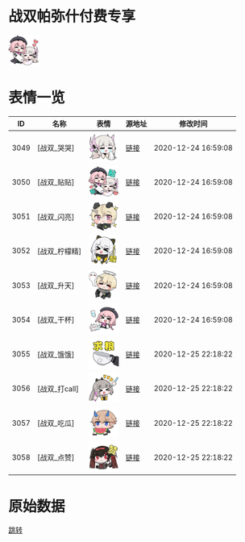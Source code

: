 # 战双帕弥什付费专享

<img src="./cover.png" height="60" alt="cover" />

# 表情一览

|ID|名称|表情|源地址|修改时间|
|----|----|----|----|----|
|3049|[战双_哭哭]|<img src="./pic/003049_%5B战双_哭哭%5D.png" height="60" alt="哭哭"/>|[链接](http://i0.hdslb.com/bfs/emote/2c6503fa5768a206cb04223261c3640a13c1d578.png)|2020-12-24 16:59:08|
|3050|[战双_贴贴]|<img src="./pic/003050_%5B战双_贴贴%5D.png" height="60" alt="贴贴"/>|[链接](http://i0.hdslb.com/bfs/emote/6cd0dee341ea6b5366556406a42fdb9a021c20a8.png)|2020-12-24 16:59:08|
|3051|[战双_闪亮]|<img src="./pic/003051_%5B战双_闪亮%5D.png" height="60" alt="闪亮"/>|[链接](http://i0.hdslb.com/bfs/emote/c9c4214fa4610d0ccd58ce979087ed89bb38c752.png)|2020-12-24 16:59:08|
|3052|[战双_柠檬精]|<img src="./pic/003052_%5B战双_柠檬精%5D.png" height="60" alt="柠檬精"/>|[链接](http://i0.hdslb.com/bfs/emote/fc059b8b691910d6d1d0e776faaca03bf2e7f01a.png)|2020-12-24 16:59:08|
|3053|[战双_升天]|<img src="./pic/003053_%5B战双_升天%5D.png" height="60" alt="升天"/>|[链接](http://i0.hdslb.com/bfs/emote/9804adcf0a6016965567291ca4275a302f2b2d09.png)|2020-12-24 16:59:08|
|3054|[战双_干杯]|<img src="./pic/003054_%5B战双_干杯%5D.png" height="60" alt="干杯"/>|[链接](http://i0.hdslb.com/bfs/emote/a429c0f83a8929921867edcab62e7d47bd2d3352.png)|2020-12-24 16:59:08|
|3055|[战双_饿饿]|<img src="./pic/003055_%5B战双_饿饿%5D.png" height="60" alt="饿饿"/>|[链接](http://i0.hdslb.com/bfs/emote/0397d171d929b3012a95fde77b2e9ba5c0882049.png)|2020-12-25 22:18:22|
|3056|[战双_打call]|<img src="./pic/003056_%5B战双_打call%5D.png" height="60" alt="打call"/>|[链接](http://i0.hdslb.com/bfs/emote/147eb435e18d211de9cced01acbfcc44928a1b21.png)|2020-12-25 22:18:22|
|3057|[战双_吃瓜]|<img src="./pic/003057_%5B战双_吃瓜%5D.png" height="60" alt="吃瓜"/>|[链接](http://i0.hdslb.com/bfs/emote/2bbef5c306b1b73cb9c4f8a95e4be355a33d7eb1.png)|2020-12-25 22:18:22|
|3058|[战双_点赞]|<img src="./pic/003058_%5B战双_点赞%5D.png" height="60" alt="点赞"/>|[链接](http://i0.hdslb.com/bfs/emote/cf28bd56d58acf7a61ad6848b966796fc3a875b9.png)|2020-12-25 22:18:22|

# 原始数据

[跳转](./raw.json)

